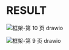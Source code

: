 # RESULT

![框架-第 10 页 drawio](https://github.com/CQUMASTER/PLOD-YOLO/assets/23055398/fbcdc631-4e4e-469e-890b-a8643ec85bd0)


![框架-第 9 页 drawio](https://github.com/CQUMASTER/PLOD-YOLO/assets/23055398/f14d235e-490f-43db-ad42-4dbc22b1aabe)
